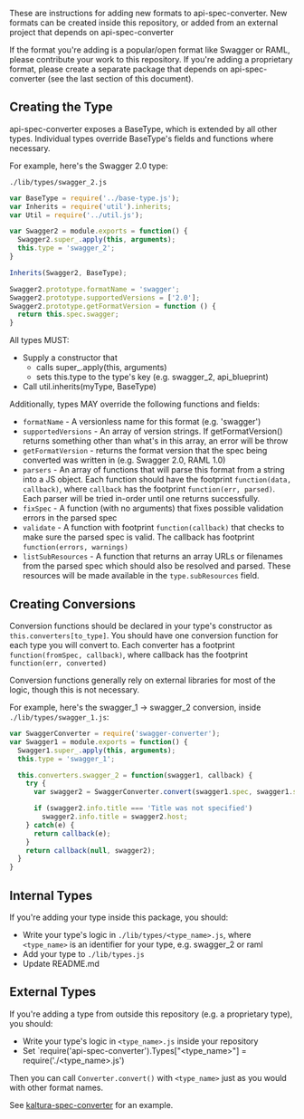These are instructions for adding new formats to api-spec-converter.
New formats can be created inside this repository, or added from an external project that depends on api-spec-converter

If the format you're adding is a popular/open format like Swagger or RAML, please contribute your work to this repository.
If you're adding a proprietary format, please create a separate package that depends on api-spec-converter (see the last section of this document).

## Creating the Type
api-spec-converter exposes a BaseType, which is extended by all other types.
Individual types override BaseType's fields and functions where necessary.

For example, here's the Swagger 2.0 type:

`./lib/types/swagger_2.js`
```js
var BaseType = require('../base-type.js');
var Inherits = require('util').inherits;
var Util = require('../util.js');

var Swagger2 = module.exports = function() {
  Swagger2.super_.apply(this, arguments);
  this.type = 'swagger_2';
}

Inherits(Swagger2, BaseType);

Swagger2.prototype.formatName = 'swagger';
Swagger2.prototype.supportedVersions = ['2.0'];
Swagger2.prototype.getFormatVersion = function () {
  return this.spec.swagger;
}
```

All types MUST:
* Supply a constructor that
  * calls super_.apply(this, arguments)
  * sets this.type to the type's key (e.g. swagger_2, api_blueprint)
* Call util.inherits(myType, BaseType)

Additionally, types MAY override the following functions and fields:
* `formatName` - A versionless name for this format (e.g. 'swagger')
* `supportedVersions` - An array of version strings. If getFormatVersion() returns something other than what's in this array, an error will be throw
* `getFormatVersion` - returns the format version that the spec being converted was written in (e.g. Swagger 2.0, RAML 1.0)
* `parsers` - An array of functions that will parse this format from a string into a JS object. Each function should have the footprint `function(data, callback)`, where `callback` has the footprint `function(err, parsed)`. Each parser will be tried in-order until one returns successfully.
* `fixSpec` - A function (with no arguments) that fixes possible validation errors in the parsed spec
* `validate` - A function with footprint `function(callback)` that checks to make sure the parsed spec is valid. The callback has footprint `function(errors, warnings)`
* `listSubResources` - A function that returns an array URLs or filenames from the parsed spec which should also be resolved and parsed. These resources will be made available in the `type.subResources` field.

## Creating Conversions
Conversion functions should be declared in your type's constructor as `this.converters[to_type]`.
You should have one conversion function for each type you will convert to.
Each converter has a footprint `function(fromSpec, callback)`, where callback has the footprint `function(err, converted)`

Conversion functions generally rely on external libraries for most of the logic, though this is not necessary.

For example, here's the swagger_1 -> swagger_2 conversion, inside `./lib/types/swagger_1.js`:

```js
var SwaggerConverter = require('swagger-converter');
var Swagger1 = module.exports = function() {
  Swagger1.super_.apply(this, arguments);
  this.type = 'swagger_1';

  this.converters.swagger_2 = function(swagger1, callback) {
    try {
      var swagger2 = SwaggerConverter.convert(swagger1.spec, swagger1.subResources);

      if (swagger2.info.title === 'Title was not specified')
        swagger2.info.title = swagger2.host;
    } catch(e) {
      return callback(e);
    }
    return callback(null, swagger2);
  }
}
```

## Internal Types
If you're adding your type inside this package, you should:
* Write your type's logic in `./lib/types/<type_name>.js`, where `<type_name>` is an identifier for your type, e.g. swagger_2 or raml
* Add your type to `./lib/types.js`
* Update README.md

## External Types
If you're adding a type from outside this repository (e.g. a proprietary type), you should:
* Write your type's logic in `<type_name>.js` inside your repository
* Set `require('api-spec-converter').Types["<type_name>"] = require('./<type_name>.js')

Then you can call `Converter.convert()` with `<type_name>` just as you would with other format names.

See [kaltura-spec-converter](https://github.com/bobby-brennan/kaltura-spec-converter/blob/master/index.js) for an example.
